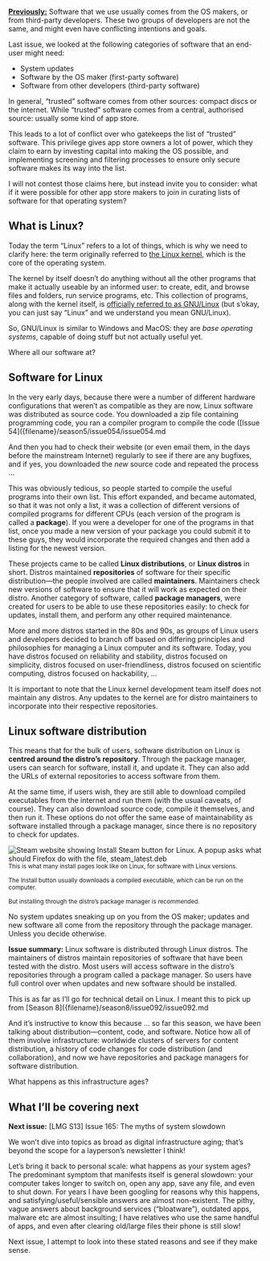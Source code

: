 [**Previously:**](https://buttondown.email/laymansguide/archive/) Software that we use usually comes from the OS makers, or from third-party developers. These two groups of developers are not the same, and might even have conflicting intentions and goals.

Last issue, we looked at the following categories of software that an end-user might need:

- System updates
- Software by the OS maker (first-party software)
- Software from other developers (third-party software)

In general, “trusted” software comes from other sources: compact discs or the internet. While “trusted” software comes from a central, authorised source: usually some kind of app store.

This leads to a lot of conflict over who gatekeeps the list of “trusted” software. This privilege gives app store owners a lot of power, which they claim to earn by investing capital into making the OS possible, and implementing screening and filtering processes to ensure only secure software makes its way into the list.

I will not contest those claims here, but instead invite you to consider: what if it were possible for other app store makers to join in curating lists of software for that operating system?

## What is Linux?

Today the term “Linux” refers to a lot of things, which is why we need to clarify here: the term originally referred to [the Linux kernel](https://www.redhat.com/en/topics/linux/what-is-the-linux-kernel), which is the core of the operating system.

The kernel by itself doesn’t do anything without all the other programs that make it actually useable by an informed user: to create, edit, and browse files and folders, run service programs, etc. This collection of programs, along with the kernel itself, is [officially referred to as GNU/Linux](https://www.getgnulinux.org/en/linux) (but s’okay, you can just say “Linux” and we understand you mean GNU/Linux).

So, GNU/Linux is similar to Windows and MacOS: they are *base operating systems*, capable of doing stuff but not actually useful yet.

Where all our software at?

## Software for Linux

In the very early days, because there were a number of different hardware configurations that weren’t as compatible as they are now, Linux software was distributed as source code. You downloaded a zip file containing programming code, you ran a compiler program to compile the code ([Issue 54]({filename}/season5/issue054/issue054.md

And then you had to check their website (or even email them, in the days before the mainstream Internet) regularly to see if there are any bugfixes, and if yes, you downloaded the *new* source code and repeated the process …

This was obviously tedious, so people started to compile the useful programs into their own list. This effort expanded, and became automated, so that it was not only a list, it was a collection of different versions of compiled programs for different CPUs (each version of the program is called a **package**). If you were a developer for one of the programs in that list, once you made a new version of your package you could submit it to these guys, they would incorporate the required changes and then add a listing for the newest version.

These projects came to be called **Linux distributions**, or **Linux distros** in short. Distros maintained **repositories** of software for their specific distribution—the people involved are called **maintainers**. Maintainers check new versions of software to ensure that it will work as expected on their distro. Another category of software, called **package managers**, were created for users to be able to use these repositories easily: to check for updates, install them, and perform any other required maintenance.

More and more distros started in the 80s and 90s, as groups of Linux users and developers decided to branch off based on differing principles and philosophies for managing a Linux computer and its software. Today, you have distros focused on reliability and stability, distros focused on simplicity, distros focused on user-friendliness, distros focused on scientific computing, distros focused on hackability, …

It is important to note that the Linux kernel development team itself does not maintain any distros. Any updates to the kernel are for distro maintainers to incorporate into their respective repositories.

## Linux software distribution

This means that for the bulk of users, software distribution on Linux is **centred around the distro’s repository**. Through the package manager, users can search for software, install it, and update it. They can also add the URLs of external repositories to access software from them.

At the same time, if users wish, they are still able to download compiled executables from the internet and run them (with the usual caveats, of course). They can also download source code, compile it themselves, and then run it. These options do not offer the same ease of maintainability as software installed through a package manager, since there is no repository to check for updates.

![Steam website showing Install Steam button for Linux. A popup asks what should Firefox do with the file, steam_latest.deb]({attach}issue164_01.png)  
<small>This is what many install pages look like on Linux, for software with Linux versions.<br />  
The Install button usually downloads a compiled executable, which can be run on the computer.<br />  
But installing through the distro’s package manager is recommended.</small>

No system updates sneaking up on you from the OS maker; updates and new software all come from the repository through the package manager. Unless you decide otherwise.

**Issue summary:** Linux software is distributed through Linux distros. The maintainers of distros maintain repositories of software that have been tested with the distro. Most users will access software in the distro’s repositories through a program called a package manager. So users have full control over when updates and new software should be installed.

This is as far as I’ll go for technical detail on Linux. I meant this to pick up from [Season 8]({filename}/season8/issue092/issue092.md

And it’s instructive to know this because … so far this season, we have been talking about distribution—content, code, and software. Notice how all of them involve infrastructure: worldwide clusters of servers for content distribution, a history of code changes for code distribution (and collaboration), and now we have repositories and package managers for software distribution.

What happens as this infrastructure ages?

## What I’ll be covering next

**Next issue:** [LMG S13] Issue 165: The myths of system slowdown

We won’t dive into topics as broad as digital infrastructure aging; that’s beyond the scope for a layperson’s newsletter I think!

Let’s bring it back to personal scale: what happens as your system ages? The predominant symptom that manifests itself is general slowdown: your computer takes longer to switch on, open any app, save any file, and even to shut down. For years I have been googling for reasons why this happens, and satisfying/useful/sensible answers are almost non-existent. The pithy, vague answers about background services (“bloatware”), outdated apps, malware etc are almost insulting; I have relatives who use the same handful of apps, and even after clearing old/large files their phone is still slow!

Next issue, I attempt to look into these stated reasons and see if they make sense.
